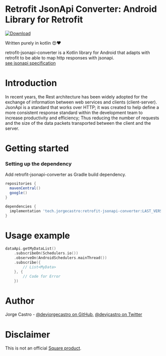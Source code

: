 # Retrofit JsonApi Converter: Android Library for Retrofit

[ ![Download](https://api.bintray.com/packages/devjorgecastro/RetrofitJsonApiConverter/tech.jorgecastro.retrofit-jsonapi-converter/images/download.svg?version=1.0.0-alpha1) ](https://bintray.com/devjorgecastro/RetrofitJsonApiConverter/tech.jorgecastro.retrofit-jsonapi-converter/1.0.0-alpha1/link)

Written purely in kotlin :heart_eyes::heart:

retrofit-jsonapi-converter is a Kotlin library for Android that adapts with retrofit to be able to map http responses with jsonapi.  
[see jsonapi specification](https://jsonapi.org/)

# Introduction
In recent years, the Rest architecture has been widely adopted for the exchange of information between web services and clients (client-server). JsonApi is a standard that works over HTTP; it was created to help define a more consistent response standard within the development team to increase productivity and efficiency; Thus reducing the number of requests and the size of the data packets transported between the client and the server.

# Getting started
### Setting up the dependency
Add retrofit-jsonapi-converter as Gradle build dependency.
```gradle
repositories {
  mavenCentral()
  google()
}

dependencies {
  implementation 'tech.jorgecastro:retrofit-jsonapi-converter:LAST_VERSION'
}
```

# Usage example
```kotlin
dataApi.getMyDataList()
    .subscribeOn(Schedulers.io())
    .observeOn(AndroidSchedulers.mainThread())
    .subscribe({
        // List<MyData>
    }, {
        // Code for Error
    })
```

# Author
Jorge Castro - [@devjorgecastro on GitHub](https://github.com/devjorgecastro), [@devjcastro on Twitter](https://twitter.com/devjcastro)

# Disclaimer
This is not an official [Square product](https://square.github.io/).
